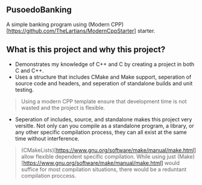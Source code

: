 ## PusoedoBanking
A simple banking program using (Modern CPP)[https://github.com/TheLartians/ModernCppStarter] starter.

## What is this project and why this project?
- Demonstrates my knowledge of C++ and C by creating a project in both C and C++.
- Uses a structure that includes CMake and Make support, seperation of source code and headers, and seperation of standalone builds and unit testing.
> Using a modern CPP template ensure that development time is not wasted and the project is flexible. 
- Seperation of includes, source, and standalone makes this project very versitle. Not only can you compile as a standalone program, a library, or any other specific compilation process, they can all exist at the same time without interference.

> (CMakeLists)[https://www.gnu.org/software/make/manual/make.html] allow flexible dependent specific compilation. While using just (Make)[https://www.gnu.org/software/make/manual/make.html] would suffice for most compilation situations, there would be a reduntant compilation proccess.
